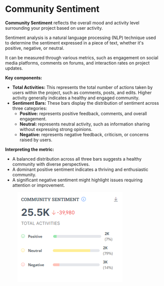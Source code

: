 # Community Sentiment

**Community Sentiment** reflects the overall mood and activity level surrounding your project based on user activity.

Sentiment analysis is a natural language processing (NLP) technique used to determine the sentiment expressed in a piece of text, whether it's positive, negative, or neutral.

It can be measured through various metrics, such as engagement on social media platforms, comments on forums, and interaction rates on project updates.

**Key components:**

* **Total Activities:** This represents the total number of actions taken by users within the project, such as comments, posts, and edits. Higher activity generally indicates a healthy and engaged community.
* **Sentiment Bars:** These bars display the distribution of sentiment across three categories:
  * **Positive:** represents positive feedback, comments, and overall engagement.
  * **Neutral:** represents neutral activity, such as information sharing without expressing strong opinions.
  * **Negative:** represents negative feedback, criticism, or concerns raised by users.

**Interpreting the metric:**

* A balanced distribution across all three bars suggests a healthy community with diverse perspectives.
* A dominant positive sentiment indicates a thriving and enthusiastic community.
* A significant negative sentiment might highlight issues requiring attention or improvement.

<figure><img src="../../../../.gitbook/assets/screenshot_26.png" alt=""><figcaption></figcaption></figure>
